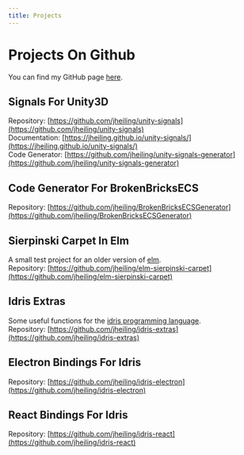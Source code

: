 ```yaml
---
title: Projects
---
```

# Projects On Github
You can find my GitHub page [here](https://github.com/jheiling).
## Signals For Unity3D
Repository: [https://github.com/jheiling/unity-signals](https://github.com/jheiling/unity-signals)  
Documentation: [https://jheiling.github.io/unity-signals/](https://jheiling.github.io/unity-signals/)  
Code Generator: [https://github.com/jheiling/unity-signals-generator](https://github.com/jheiling/unity-signals-generator)
## Code Generator For BrokenBricksECS
Repository: [https://github.com/jheiling/BrokenBricksECSGenerator](https://github.com/jheiling/BrokenBricksECSGenerator)
## Sierpinski Carpet In Elm
A small test project for an older version of [elm](http://elm-lang.org/).  
Repository: [https://github.com/jheiling/elm-sierpinski-carpet](https://github.com/jheiling/elm-sierpinski-carpet)
## Idris Extras
Some useful functions for the [idris programming language](https://www.idris-lang.org/).  
Repository: [https://github.com/jheiling/idris-extras](https://github.com/jheiling/idris-extras)
## Electron Bindings For Idris
Repository: [https://github.com/jheiling/idris-electron](https://github.com/jheiling/idris-electron)
## React Bindings For Idris
Repository: [https://github.com/jheiling/idris-react](https://github.com/jheiling/idris-react)
